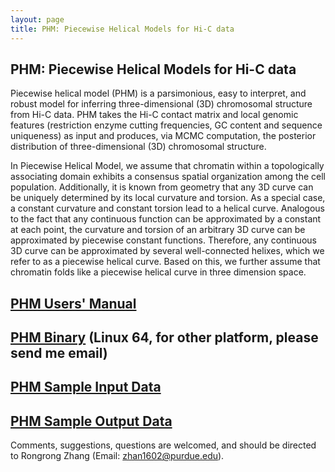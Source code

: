 ```yaml
---
layout: page
title: PHM: Piecewise Helical Models for Hi-C data
---
```



## PHM: Piecewise Helical Models for Hi-C data

Piecewise helical model (PHM) is a parsimonious, easy to interpret, and robust model for inferring three-dimensional (3D) chromosomal structure from Hi-C data. PHM takes the Hi-C contact matrix and local genomic features (restriction enzyme cutting frequencies, GC content and sequence uniqueness) as input
and produces, via MCMC computation, the posterior distribution of three-dimensional (3D)
chromosomal structure.

In Piecewise Helical Model, we assume that chromatin within a topologically associating domain exhibits a consensus spatial organization among the cell population. Additionally, it is known from geometry that any 3D curve can be uniquely determined by its local curvature and torsion. As a special case, a constant curvature and constant torsion lead to a helical curve. Analogous to the fact that any continuous function can be approximated by a constant at each point, the curvature and torsion of an arbitrary 3D curve can be approximated by piecewise constant functions. Therefore, any continuous 3D curve can be approximated by several well-connected helixes, which we refer to as a piecewise helical curve. Based on this, we further assume that chromatin folds like a piecewise helical curve in three dimension space.

## [PHM Users' Manual](/docs/phm/UserGuide.pdf)
## [PHM Binary](/docs/phm) (Linux 64, for other platform, please send me email)
## [PHM Sample Input Data](/docs/phm/PHMInput.zip)
## [PHM Sample Output Data](/docs/phm/PHMOutput.zip)




Comments, suggestions, questions are welcomed, and should be directed to Rongrong Zhang (Email: zhan1602@purdue.edu).
